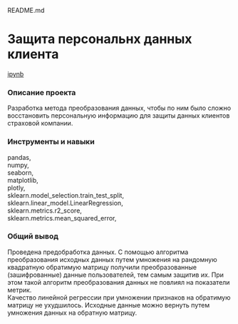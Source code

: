 README.md

# Защита персональнх данных клиента
[ipynb](https://github.com/NSholo-data/Portfolio/blob/main/Personal%20data%20protection/personal_data_protection.ipynb)

### Описание проекта
Разработка метода преобразования данных, чтобы по ним было сложно восстановить персональную информацию для защиты данных клиентов страховой компании.


### Инструменты и навыки
pandas, <br>
numpy,<br>
seaborn, <br>
matplotlib, <br>
plotly, <br>
sklearn.model_selection.train_test_split, <br>
sklearn.linear_model.LinearRegression, <br>
sklearn.metrics.r2_score, <br>
sklearn.metrics.mean_squared_error, <br>

### Общий вывод
Проведена предобработка данных. С помощью алгоритма преобразования исходных данных путем умножения на рандомную квадратную обратимую матрицу получили преобразованные (зашифрованные) данные пользователей, тем самым защитив их. При этом такой алгоритм преобразования данных не повлиял на показатели метрик.<br>
Качество линейной регрессии при умножении признаков на обратимую матрицу не ухудшилось. Исходные данные можно вернуть путем умножения данных на обратную матрицу.